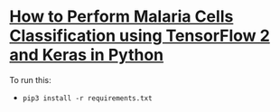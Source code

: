 # [How to Perform Malaria Cells Classification using TensorFlow 2 and Keras in Python]()
To run this:
- `pip3 install -r requirements.txt`